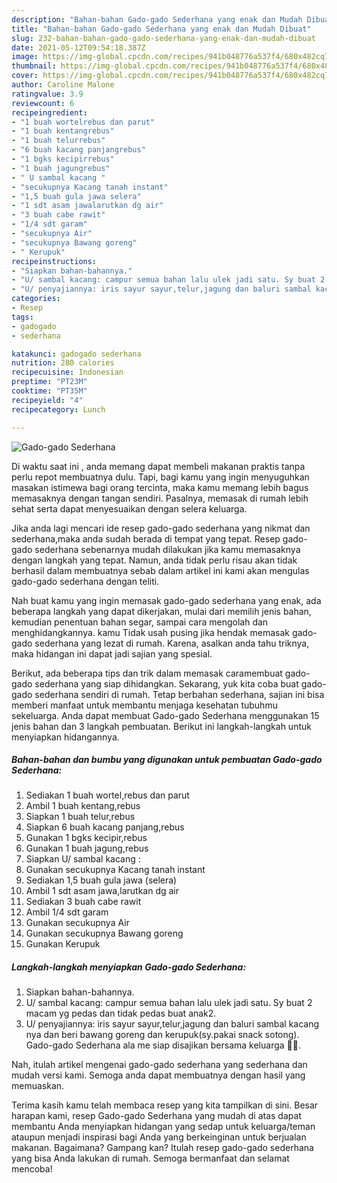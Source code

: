 ```yaml
---
description: "Bahan-bahan Gado-gado Sederhana yang enak dan Mudah Dibuat"
title: "Bahan-bahan Gado-gado Sederhana yang enak dan Mudah Dibuat"
slug: 232-bahan-bahan-gado-gado-sederhana-yang-enak-dan-mudah-dibuat
date: 2021-05-12T09:54:18.387Z
image: https://img-global.cpcdn.com/recipes/941b048776a537f4/680x482cq70/gado-gado-sederhana-foto-resep-utama.jpg
thumbnail: https://img-global.cpcdn.com/recipes/941b048776a537f4/680x482cq70/gado-gado-sederhana-foto-resep-utama.jpg
cover: https://img-global.cpcdn.com/recipes/941b048776a537f4/680x482cq70/gado-gado-sederhana-foto-resep-utama.jpg
author: Caroline Malone
ratingvalue: 3.9
reviewcount: 6
recipeingredient:
- "1 buah wortelrebus dan parut"
- "1 buah kentangrebus"
- "1 buah telurrebus"
- "6 buah kacang panjangrebus"
- "1 bgks kecipirrebus"
- "1 buah jagungrebus"
- " U sambal kacang "
- "secukupnya Kacang tanah instant"
- "1,5 buah gula jawa selera"
- "1 sdt asam jawalarutkan dg air"
- "3 buah cabe rawit"
- "1/4 sdt garam"
- "secukupnya Air"
- "secukupnya Bawang goreng"
- " Kerupuk"
recipeinstructions:
- "Siapkan bahan-bahannya."
- "U/ sambal kacang: campur semua bahan lalu ulek jadi satu. Sy buat 2 macam yg pedas dan tidak pedas buat anak2."
- "U/ penyajiannya: iris sayur sayur,telur,jagung dan baluri sambal kacang nya dan beri bawang goreng dan kerupuk(sy.pakai snack sotong). Gado-gado Sederhana ala me siap disajikan bersama keluarga 🙏🥰."
categories:
- Resep
tags:
- gadogado
- sederhana

katakunci: gadogado sederhana 
nutrition: 280 calories
recipecuisine: Indonesian
preptime: "PT23M"
cooktime: "PT35M"
recipeyield: "4"
recipecategory: Lunch

---
```



![Gado-gado Sederhana](https://img-global.cpcdn.com/recipes/941b048776a537f4/680x482cq70/gado-gado-sederhana-foto-resep-utama.jpg)

Di waktu  saat ini , anda memang dapat membeli makanan praktis tanpa perlu repot membuatnya dulu. Tapi, bagi kamu yang ingin menyuguhkan masakan istimewa bagi orang tercinta, maka kamu memang lebih bagus memasaknya dengan tangan sendiri. Pasalnya, memasak di rumah lebih sehat serta dapat menyesuaikan dengan selera keluarga.

Jika anda lagi mencari ide resep gado-gado sederhana yang nikmat dan sederhana,maka anda sudah berada di tempat yang tepat. Resep gado-gado sederhana  sebenarnya mudah dilakukan jika kamu memasaknya dengan langkah yang tepat. Namun, anda tidak perlu risau akan tidak berhasil dalam membuatnya 
sebab dalam artikel ini kami akan mengulas gado-gado sederhana dengan teliti.  



Nah buat kamu yang ingin memasak gado-gado sederhana yang enak, ada beberapa langkah yang dapat dikerjakan, mulai dari memilih jenis bahan, kemudian penentuan bahan segar, sampai cara mengolah dan menghidangkannya. kamu Tidak usah pusing jika hendak memasak gado-gado sederhana yang lezat di rumah. Karena, asalkan anda  tahu triknya, maka hidangan ini dapat jadi sajian yang spesial.

Berikut, ada beberapa tips dan trik dalam memasak caramembuat gado-gado sederhana yang siap dihidangkan. Sekarang, yuk kita coba buat gado-gado sederhana sendiri di rumah. Tetap berbahan sederhana, sajian ini bisa memberi manfaat untuk membantu menjaga kesehatan tubuhmu sekeluarga. Anda dapat membuat Gado-gado Sederhana menggunakan 15 jenis bahan dan 3 langkah pembuatan. Berikut ini langkah-langkah untuk menyiapkan hidangannya.

<!--inarticleads1-->

##### Bahan-bahan dan bumbu yang digunakan untuk pembuatan Gado-gado Sederhana:

1. Sediakan 1 buah wortel,rebus dan parut
1. Ambil 1 buah kentang,rebus
1. Siapkan 1 buah telur,rebus
1. Siapkan 6 buah kacang panjang,rebus
1. Gunakan 1 bgks kecipir,rebus
1. Gunakan 1 buah jagung,rebus
1. Siapkan  U/ sambal kacang :
1. Gunakan secukupnya Kacang tanah instant
1. Sediakan 1,5 buah gula jawa (selera)
1. Ambil 1 sdt asam jawa,larutkan dg air
1. Sediakan 3 buah cabe rawit
1. Ambil 1/4 sdt garam
1. Gunakan secukupnya Air
1. Gunakan secukupnya Bawang goreng
1. Gunakan  Kerupuk




<!--inarticleads2-->

##### Langkah-langkah menyiapkan Gado-gado Sederhana:

1. Siapkan bahan-bahannya.
1. U/ sambal kacang: campur semua bahan lalu ulek jadi satu. Sy buat 2 macam yg pedas dan tidak pedas buat anak2.
1. U/ penyajiannya: iris sayur sayur,telur,jagung dan baluri sambal kacang nya dan beri bawang goreng dan kerupuk(sy.pakai snack sotong). Gado-gado Sederhana ala me siap disajikan bersama keluarga 🙏🥰.




Nah, itulah artikel mengenai  gado-gado sederhana  yang sederhana dan mudah versi kami. Semoga anda dapat membuatnya dengan hasil yang memuaskan. 

Terima kasih kamu telah membaca resep yang kita tampilkan di sini. Besar harapan kami, resep  Gado-gado Sederhana yang mudah di atas dapat membantu Anda menyiapkan hidangan yang sedap untuk keluarga/teman ataupun menjadi inspirasi bagi Anda yang berkeinginan untuk berjualan makanan. Bagaimana? Gampang kan? Itulah resep gado-gado sederhana yang bisa Anda lakukan di rumah. Semoga bermanfaat dan selamat mencoba!

